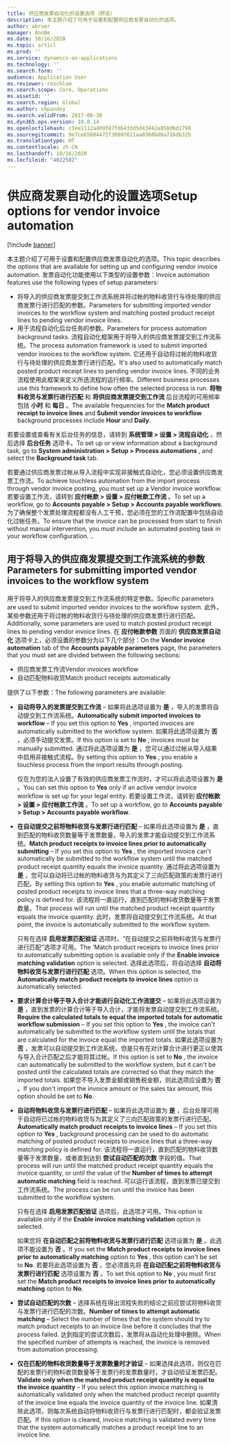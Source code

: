 ```yaml
---
title: 供应商发票自动化的设置选项（预览）
description: 本主题介绍了可用于设置和配置供应商发票自动化的选项。
author: abruer
manager: AnnBe
ms.date: 10/16/2020
ms.topic: articl
ms.prod: ''
ms.service: dynamics-ax-applications
ms.technology: ''
ms.search.form: ''
audience: Application User
ms.reviewer: roschlom
ms.search.scope: Core, Operations
ms.assetid: ''
ms.search.region: Global
ms.author: shpandey
ms.search.validFrom: 2017-08-30
ms.dyn365.ops.version: 10.0.14
ms.openlocfilehash: c3ee1112a409f87fdb433d5d43442a858dbd1798
ms.sourcegitcommit: 9e7ceb5604472f3088f611aa0360bd6a716db32b
ms.translationtype: HT
ms.contentlocale: zh-CN
ms.lasthandoff: 10/16/2020
ms.locfileid: "4022582"
---
```

# <a name="setup-options-for-vendor-invoice-automation"></a><span data-ttu-id="d51fe-103">供应商发票自动化的设置选项</span><span class="sxs-lookup"><span data-stu-id="d51fe-103">Setup options for vendor invoice automation</span></span>

[!include [banner](../includes/banner.md)]

<span data-ttu-id="d51fe-104">本主题介绍了可用于设置和配置供应商发票自动化的选项。</span><span class="sxs-lookup"><span data-stu-id="d51fe-104">This topic describes the options that are available for setting up and configuring vendor invoice automation.</span></span> <span data-ttu-id="d51fe-105">发票自动化功能使用以下类型的设置参数：</span><span class="sxs-lookup"><span data-stu-id="d51fe-105">Invoice automation features use the following types of setup parameters:</span></span>

- <span data-ttu-id="d51fe-106">将导入的供应商发票提交到工作流系统并将过帐的物料收货行与待处理的供应商发票行进行匹配的参数。</span><span class="sxs-lookup"><span data-stu-id="d51fe-106">Parameters for submitting imported vendor invoices to the workflow system and matching posted product receipt lines to pending vendor invoice lines.</span></span>
- <span data-ttu-id="d51fe-107">用于流程自动化后台任务的参数。</span><span class="sxs-lookup"><span data-stu-id="d51fe-107">Parameters for process automation background tasks.</span></span> <span data-ttu-id="d51fe-108">流程自动化框架用于将导入的供应商发票提交到工作流系统。</span><span class="sxs-lookup"><span data-stu-id="d51fe-108">The process automation framework is used to submit imported vendor invoices to the workflow system.</span></span> <span data-ttu-id="d51fe-109">它还用于自动将过帐的物料收货行与待处理的供应商发票行进行匹配。</span><span class="sxs-lookup"><span data-stu-id="d51fe-109">It's also used to automatically match posted product receipt lines to pending vendor invoice lines.</span></span> <span data-ttu-id="d51fe-110">不同的业务流程使用此框架来定义所选流程的运行频率。</span><span class="sxs-lookup"><span data-stu-id="d51fe-110">Different business processes use this framework to define how often the selected process is run.</span></span> <span data-ttu-id="d51fe-111">**将物料收货与发票行进行匹配** 和 **将供应商发票提交到工作流** 后台流程的可用频率包括 **小时** 和 **每日** 。</span><span class="sxs-lookup"><span data-stu-id="d51fe-111">The available frequencies for the **Match product receipt to invoice lines** and **Submit vendor invoices to workflow** background processes include **Hour** and **Daily**.</span></span>

<span data-ttu-id="d51fe-112">若要设置或查看有关后台任务的信息，请转到 **系统管理 \> 设置 \> 流程自动化** ，然后选择 **后台任务** 选项卡。</span><span class="sxs-lookup"><span data-stu-id="d51fe-112">To set up or view information about a background task, go to **System administration \> Setup \> Process automations** , and select the **Background task** tab.</span></span>

<span data-ttu-id="d51fe-113">若要通过供应商发票过帐从导入流程中实现非接触式自动化，您必须设置供应商发票工作流。</span><span class="sxs-lookup"><span data-stu-id="d51fe-113">To achieve touchless automation from the import process through vendor invoice posting, you must set up a Vendor invoice workflow.</span></span> <span data-ttu-id="d51fe-114">若要设置工作流，请转到 **应付帐款 > 设置 > 应付帐款工作流** 。</span><span class="sxs-lookup"><span data-stu-id="d51fe-114">To set up a workflow, go to **Accounts payable > Setup > Accounts payable workflows**.</span></span> <span data-ttu-id="d51fe-115">为了确保整个发票处理流程都没有人工干预，您必须在您的工作流配置中包括自动化过帐任务。</span><span class="sxs-lookup"><span data-stu-id="d51fe-115">To ensure that the invoice can be processed from start to finish without manual intervention, you must include an automated posting task in your workflow configuration.</span></span> <span data-ttu-id="d51fe-116">.</span><span class="sxs-lookup"><span data-stu-id="d51fe-116">.</span></span>

## <a name="parameters-for-submitting-imported-vendor-invoices-to-the-workflow-system"></a><span data-ttu-id="d51fe-117">用于将导入的供应商发票提交到工作流系统的参数</span><span class="sxs-lookup"><span data-stu-id="d51fe-117">Parameters for submitting imported vendor invoices to the workflow system</span></span>

<span data-ttu-id="d51fe-118">用于将导入的供应商发票提交到工作流系统的特定参数。</span><span class="sxs-lookup"><span data-stu-id="d51fe-118">Specific parameters are used to submit imported vendor invoices to the workflow system.</span></span> <span data-ttu-id="d51fe-119">此外，某些参数还用于将过帐的物料收货行与待处理的供应商发票行进行匹配。</span><span class="sxs-lookup"><span data-stu-id="d51fe-119">Additionally, some parameters are used to match posted product receipt lines to pending vendor invoice lines.</span></span> <span data-ttu-id="d51fe-120">在 **应付帐款参数** 页面的 **供应商发票自动化** 选项卡上，必须设置的参数分为以下几个部分：</span><span class="sxs-lookup"><span data-stu-id="d51fe-120">On the **Vendor invoice automation** tab of the **Accounts payable parameters** page, the parameters that you must set are divided between the following sections:</span></span>

- <span data-ttu-id="d51fe-121">供应商发票工作流</span><span class="sxs-lookup"><span data-stu-id="d51fe-121">Vendor invoices workflow</span></span>
- <span data-ttu-id="d51fe-122">自动匹配物料收货</span><span class="sxs-lookup"><span data-stu-id="d51fe-122">Match product receipts automatically</span></span>

<span data-ttu-id="d51fe-123">提供了以下参数：</span><span class="sxs-lookup"><span data-stu-id="d51fe-123">The following parameters are available:</span></span>

- <span data-ttu-id="d51fe-124">**自动将导入的发票提交到工作流** – 如果将此选项设置为 **是** ，导入的发票将自动提交到工作流系统。</span><span class="sxs-lookup"><span data-stu-id="d51fe-124">**Automatically submit imported invoices to workflow** – If you set this option to **Yes** , imported invoices are automatically submitted to the workflow system.</span></span> <span data-ttu-id="d51fe-125">如果将此选项设置为 **否** ，必须手动提交发票。</span><span class="sxs-lookup"><span data-stu-id="d51fe-125">If this option is set to **No** , invoices must be manually submitted.</span></span> <span data-ttu-id="d51fe-126">通过将此选项设置为 **是** ，您可以通过过帐从导入结果中启用非接触式流程。</span><span class="sxs-lookup"><span data-stu-id="d51fe-126">By setting this option to **Yes** , you enable a touchless process from the import results through posting.</span></span>

    <span data-ttu-id="d51fe-127">仅在为您的法人设置了有效的供应商发票工作流时，才可以将此选项设置为 **是** 。</span><span class="sxs-lookup"><span data-stu-id="d51fe-127">You can set this option to **Yes** only if an active vendor invoice workflow is set up for your legal entity.</span></span> <span data-ttu-id="d51fe-128">若要设置工作流，请转到 **应付帐款 \> 设置 \> 应付帐款工作流** 。</span><span class="sxs-lookup"><span data-stu-id="d51fe-128">To set up a workflow, go to **Accounts payable \> Setup \> Accounts payable workflow**.</span></span>

- <span data-ttu-id="d51fe-129">**在自动提交之前将物料收货与发票行进行匹配** – 如果将此选项设置为 **是** ，直到匹配的物料收货数量等于发票数量，导入的发票才能自动提交到工作流系统。</span><span class="sxs-lookup"><span data-stu-id="d51fe-129">**Match product receipts to invoice lines prior to automatically submitting** – If you set this option to **Yes** , the imported invoice can't automatically be submitted to the workflow system until the matched product receipt quantity equals the invoice quantity.</span></span> <span data-ttu-id="d51fe-130">通过将此选项设置为 **是** ，您可以自动将已过帐的物料收货与为其定义了三向匹配政策的发票行进行匹配。</span><span class="sxs-lookup"><span data-stu-id="d51fe-130">By setting this option to **Yes** , you enable automatic matching of posted product receipts to invoice lines that a three-way matching policy is defined for.</span></span> <span data-ttu-id="d51fe-131">该流程将一直运行，直到匹配的物料收货数量等于发票数量。</span><span class="sxs-lookup"><span data-stu-id="d51fe-131">That process will run until the matched product receipt quantity equals the invoice quantity.</span></span> <span data-ttu-id="d51fe-132">此时，发票将自动提交到工作流系统。</span><span class="sxs-lookup"><span data-stu-id="d51fe-132">At that point, the invoice is automatically submitted to the workflow system.</span></span>

    <span data-ttu-id="d51fe-133">只有在选择 **启用发票匹配验证** 选项时，“在自动提交之前将物料收货与发票行进行匹配”选项才可用。</span><span class="sxs-lookup"><span data-stu-id="d51fe-133">The 'Match product receipts to invoice lines prior to automatically submitting option is available only if the **Enable invoice matching validation** option is selected.</span></span> <span data-ttu-id="d51fe-134">选择此选项后，将自动选择 **自动将物料收货与发票行进行匹配** 选项。</span><span class="sxs-lookup"><span data-stu-id="d51fe-134">When this option is selected, the **Automatically match product receipts to invoice lines** option is automatically selected.</span></span>

- <span data-ttu-id="d51fe-135">**要求计算合计等于导入合计才能进行自动化工作流提交** – 如果将此选项设置为 **是** ，直到发票的计算合计等于导入合计，才能将发票自动提交到工作流系统。</span><span class="sxs-lookup"><span data-stu-id="d51fe-135">**Require the calculated totals to equal the imported totals for automatic workflow submission** – If you set this option to **Yes** , the invoice can't automatically be submitted to the workflow system until the totals that are calculated for the invoice equal the imported totals.</span></span> <span data-ttu-id="d51fe-136">如果此选项设置为 **否** ，发票可以自动提交到工作流系统，但是只有在对计算合计进行更正以使其与导入合计匹配之后才能将其过帐。</span><span class="sxs-lookup"><span data-stu-id="d51fe-136">If this option is set to **No** , the invoice can automatically be submitted to the workflow system, but it can't be posted until the calculated totals are corrected so that they match the imported totals.</span></span> <span data-ttu-id="d51fe-137">如果您不导入发票金额或销售税金额，则此选项应设置为 **否** 。</span><span class="sxs-lookup"><span data-stu-id="d51fe-137">If you don't import the invoice amount or the sales tax amount, this option should be set to **No**.</span></span>
- <span data-ttu-id="d51fe-138">**自动将物料收货与发票行进行匹配** – 如果将此选项设置为 **是** ，后台处理可用于自动将已过帐的物料收货与为其定义了三向匹配政策的发票行进行匹配。</span><span class="sxs-lookup"><span data-stu-id="d51fe-138">**Automatically match product receipts to invoice lines** – If you set this option to **Yes** , background processing can be used to do automatic matching of posted product receipts to invoice lines that a three-way matching policy is defined for.</span></span> <span data-ttu-id="d51fe-139">该流程将一直运行，直到匹配的物料收货数量等于发票数量，或者直到达到 **尝试自动匹配的次数** 字段的值。</span><span class="sxs-lookup"><span data-stu-id="d51fe-139">That process will run until the matched product receipt quantity equals the invoice quantity, or until the value of the **Number of times to attempt automatic matching** field is reached.</span></span> <span data-ttu-id="d51fe-140">可以运行该流程，直到发票已提交到工作流系统。</span><span class="sxs-lookup"><span data-stu-id="d51fe-140">The process can be run until the invoice has been submitted to the workflow system.</span></span>

    <span data-ttu-id="d51fe-141">只有在选择 **启用发票匹配验证** 选项后，此选项才可用。</span><span class="sxs-lookup"><span data-stu-id="d51fe-141">This option is available only if the **Enable invoice matching validation** option is selected.</span></span>

    <span data-ttu-id="d51fe-142">如果您将 **在自动匹配之前将物料收货与发票行进行匹配** 选项设置为 **是** ，此选项不能设置为 **否** 。</span><span class="sxs-lookup"><span data-stu-id="d51fe-142">If you set the **Match product receipts to invoice lines prior to automatically matching** option to **Yes** , this option can't be set to **No**.</span></span> <span data-ttu-id="d51fe-143">若要将此选项设置为 **否** ，您必须首先将 **在自动匹配之前将物料收货与发票行进行匹配** 选项设置为 **否** 。</span><span class="sxs-lookup"><span data-stu-id="d51fe-143">To set this option to **No** , you must first set the **Match product receipts to invoice lines prior to automatically matching** option to **No**.</span></span>

- <span data-ttu-id="d51fe-144">**尝试自动匹配的次数** – 选择系统在得出流程失败的结论之前应尝试将物料收货与发票行进行匹配的次数。</span><span class="sxs-lookup"><span data-stu-id="d51fe-144">**Number of times to attempt automatic matching** – Select the number of times that the system should try to match product receipts to an invoice line before it concludes that the process failed.</span></span> <span data-ttu-id="d51fe-145">达到指定的尝试次数后，发票将从自动化处理中删除。</span><span class="sxs-lookup"><span data-stu-id="d51fe-145">When the specified number of attempts is reached, the invoice is removed from automation processing.</span></span>
- <span data-ttu-id="d51fe-146">**仅在匹配的物料收货数量等于发票数量时才验证** – 如果选择此选项，则仅在匹配的发票行的物料收货数量等于发票行的发票数量时，才自动验证发票匹配。</span><span class="sxs-lookup"><span data-stu-id="d51fe-146">**Validate only when the matched product receipt quantity is equal to the invoice quantity** – If you select this option invoice matching is automatically validated only when the matched product receipt quantity of the invoice line equals the invoice quantity of the invoice line.</span></span> <span data-ttu-id="d51fe-147">如果清除此选项，则每次系统自动将物料收货行与发票行进行匹配时，都会验证发票匹配。</span><span class="sxs-lookup"><span data-stu-id="d51fe-147">If this option is cleared, invoice matching is validated every time that the system automatically matches a product receipt line to an invoice line.</span></span>
